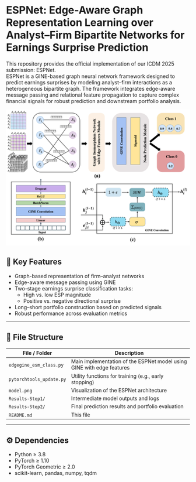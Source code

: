 
# ESPNet: Edge-Aware Graph Representation Learning over Analyst–Firm Bipartite Networks for Earnings Surprise Prediction
This repository provides the official implementation of our ICDM 2025 submission: ESPNet.  
ESPNet is a GINE-based graph neural network framework designed to predict earnings surprises by modeling analyst–firm interactions as a heterogeneous bipartite graph. The framework integrates edge-aware message passing and relational feature propagation to capture complex financial signals for robust prediction and downstream portfolio analysis.

![Model Structure](./model.png)

## 🧠 Key Features

- Graph-based representation of firm–analyst networks
- Edge-aware message passing using GINE
- Two-stage earnings surprise classification tasks:
  - High vs. low ESP magnitude
  - Positive vs. negative directional surprise
- Long–short portfolio construction based on predicted signals
- Robust performance across evaluation metrics

---

## 📁 File Structure

| File / Folder               | Description |
|----------------------------|-------------|
| `edgegine_esm_class.py`    | Main implementation of the ESPNet model using GINE with edge features |
| `pytorchtools_update.py`   | Utility functions for training (e.g., early stopping) |
| `model.png`                | Visualization of the ESPNet architecture |
| `Results-Step1/`           | Intermediate model outputs and logs |
| `Results-Step2/`           | Final prediction results and portfolio evaluation |
| `README.md`                | This file |

---

## ⚙️ Dependencies

- Python ≥ 3.8  
- PyTorch ≥ 1.10  
- PyTorch Geometric ≥ 2.0  
- scikit-learn, pandas, numpy, tqdm  

